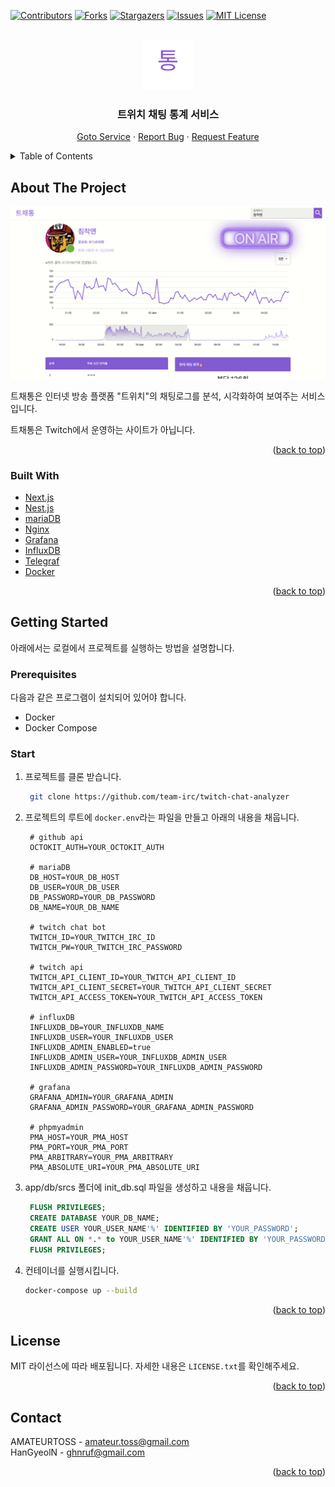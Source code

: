 <div id="top"></div>

<!-- PROJECT SHIELDS -->
<!--
*** I'm using markdown "reference style" links for readability.
*** Reference links are enclosed in brackets [ ] instead of parentheses ( ).
*** See the bottom of this document for the declaration of the reference variables
*** for contributors-url, forks-url, etc. This is an optional, concise syntax you may use.
*** https://www.markdownguide.org/basic-syntax/#reference-style-links
-->
[![Contributors][contributors-shield]][contributors-url]
[![Forks][forks-shield]][forks-url]
[![Stargazers][stars-shield]][stars-url]
[![Issues][issues-shield]][issues-url]
[![MIT License][license-shield]][license-url]



<!-- PROJECT LOGO -->
<br />
<div align="center">
  <a href="https://github.com/team-irc/twitch-chat-analyzer">
    <img src="images/logo.png" alt="Logo" width="80" height="80">
  </a>

<h3 align="center">트위치 채팅 통계 서비스</h3>

  <p align="center">
    <a href="https://tchatong.info">Goto Service</a>
    ·
    <a href="https://github.com/team-irc/twitch-chat-analyzer/issues">Report Bug</a>
    ·
    <a href="https://github.com/team-irc/twitch-chat-analyzer/issues">Request Feature</a>
  </p>
</div>



<!-- TABLE OF CONTENTS -->
<details>
  <summary>Table of Contents</summary>
  <ol>
    <li>
      <a href="#about-the-project">About The Project</a>
      <ul>
        <li><a href="#built-with">Built With</a></li>
      </ul>
    </li>
    <li>
      <a href="#getting-started">Getting Started</a>
      <ul>
        <li><a href="#prerequisites">Prerequisites</a></li>
        <li><a href="#start">Start</a></li>
      </ul>
    </li>
    <li><a href="#license">License</a></li>
    <li><a href="#contact">Contact</a></li>
  </ol>
</details>



<!-- ABOUT THE PROJECT -->
## About The Project

[![Product Name Screen Shot][product-screenshot]](https://example.com)

트채통은 인터넷 방송 플랫폼 "트위치"의 채팅로그를 분석, 시각화하여 보여주는 서비스 입니다.  

트채통은 Twitch에서 운영하는 사이트가 아닙니다.

<p align="right">(<a href="#top">back to top</a>)</p>



### Built With

* [Next.js](https://nextjs.org/)
* [Nest.js](https://nestjs.com/)
* [mariaDB](https://mariadb.org/)
* [Nginx](https://www.nginx.com/)
* [Grafana](https://grafana.com/)
* [InfluxDB](https://www.influxdata.com/)
* [Telegraf](https://www.influxdata.com/time-series-platform/telegraf/)
* [Docker](https://www.docker.com/)

<p align="right">(<a href="#top">back to top</a>)</p>



<!-- GETTING STARTED -->
## Getting Started

아래에서는 로컬에서 프로젝트를 실행하는 방법을 설명합니다.

### Prerequisites

다음과 같은 프로그램이 설치되어 있어야 합니다.
* Docker
* Docker Compose

### Start

1. 프로젝트를 클론 받습니다.
   ```sh
    git clone https://github.com/team-irc/twitch-chat-analyzer
   ```
2. 프로젝트의 루트에 `docker.env`라는 파일을 만들고 아래의 내용을 채웁니다.
   ```dotenv
    # github api
    OCTOKIT_AUTH=YOUR_OCTOKIT_AUTH
    
    # mariaDB
    DB_HOST=YOUR_DB_HOST
    DB_USER=YOUR_DB_USER
    DB_PASSWORD=YOUR_DB_PASSWORD
    DB_NAME=YOUR_DB_NAME
    
    # twitch chat bot
    TWITCH_ID=YOUR_TWITCH_IRC_ID
    TWITCH_PW=YOUR_TWITCH_IRC_PASSWORD
    
    # twitch api
    TWITCH_API_CLIENT_ID=YOUR_TWITCH_API_CLIENT_ID
    TWITCH_API_CLIENT_SECRET=YOUR_TWITCH_API_CLIENT_SECRET
    TWITCH_API_ACCESS_TOKEN=YOUR_TWITCH_API_ACCESS_TOKEN
    
    # influxDB
    INFLUXDB_DB=YOUR_INFLUXDB_NAME
    INFLUXDB_USER=YOUR_INFLUXDB_USER
    INFLUXDB_ADMIN_ENABLED=true
    INFLUXDB_ADMIN_USER=YOUR_INFLUXDB_ADMIN_USER
    INFLUXDB_ADMIN_PASSWORD=YOUR_INFLUXDB_ADMIN_PASSWORD
    
    # grafana
    GRAFANA_ADMIN=YOUR_GRAFANA_ADMIN
    GRAFANA_ADMIN_PASSWORD=YOUR_GRAFANA_ADMIN_PASSWORD
    
    # phpmyadmin
    PMA_HOST=YOUR_PMA_HOST
    PMA_PORT=YOUR_PMA_PORT
    PMA_ARBITRARY=YOUR_PMA_ARBITRARY
    PMA_ABSOLUTE_URI=YOUR_PMA_ABSOLUTE_URI
   ```
3. app/db/srcs 폴더에 init_db.sql 파일을 생성하고 내용을 채웁니다.
   ```sql
    FLUSH PRIVILEGES;
    CREATE DATABASE YOUR_DB_NAME;
    CREATE USER YOUR_USER_NAME'%' IDENTIFIED BY 'YOUR_PASSWORD';
    GRANT ALL ON *.* to YOUR_USER_NAME'%' IDENTIFIED BY 'YOUR_PASSWORD';
    FLUSH PRIVILEGES;
   ```
4. 컨테이너를 실행시킵니다.
   ```sh
   docker-compose up --build
   ```

<p align="right">(<a href="#top">back to top</a>)</p>

<!-- LICENSE -->
## License

MIT 라이선스에 따라 배포됩니다. 자세한 내용은 `LICENSE.txt`를 확인해주세요.

<p align="right">(<a href="#top">back to top</a>)</p>



<!-- CONTACT -->
## Contact

AMATEURTOSS - amateur.toss@gmail.com  
HanGyeolN - ghnruf@gmail.com  

<p align="right">(<a href="#top">back to top</a>)</p>

<!-- MARKDOWN LINKS & IMAGES -->
<!-- https://www.markdownguide.org/basic-syntax/#reference-style-links -->
[contributors-shield]: https://img.shields.io/github/contributors/team-irc/twitch-chat-analyzer.svg?style=for-the-badge
[contributors-url]: https://github.com/team-irc/twitch-chat-analyzer/graphs/contributors
[forks-shield]: https://img.shields.io/github/forks/team-irc/twitch-chat-analyzer.svg?style=for-the-badge
[forks-url]: https://github.com/team-irc/twitch-chat-analyzer/network/members
[stars-shield]: https://img.shields.io/github/stars/team-irc/twitch-chat-analyzer.svg?style=for-the-badge
[stars-url]: https://github.com/team-irc/twitch-chat-analyzer/stargazers
[issues-shield]: https://img.shields.io/github/issues/team-irc/twitch-chat-analyzer.svg?style=for-the-badge
[issues-url]: https://github.com/team-irc/twitch-chat-analyzer/issues
[license-shield]: https://img.shields.io/github/license/team-irc/twitch-chat-analyzer.svg?style=for-the-badge
[license-url]: https://github.com/team-irc/twitch-chat-analyzer/blob/develop/LICENSE.txt
[product-screenshot]: images/screenshot.png
